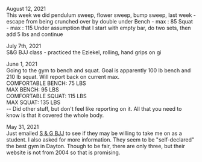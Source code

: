 August 12, 2021\
This week we did pendulum sweep, flower sweep, bump sweep, last week - escape from being crunched over by double under
Bench - max : 85
Squat - max : 115
Under assumption that I start with empty bar, do two sets, then add 5 lbs and continue

July 7th, 2021\
S&G BJJ class - practiced the Eziekel, rolling, hand grips on gi

June 1, 2021\
Going to the gym to bench and squat. Goal is apparently 100 lb bench and 210 lb squat. Will report back on current max.\
COMFORTABLE BENCH: 75 LBS\
MAX BENCH: 95 LBS\
COMFORTABLE SQUAT: 115 LBS\
MAX SQUAT: 135 LBS\
-- Did other stuff, but don't feel like reporting on it. All that you need to know is that it covered the whole body.

May 31, 2021\
Just emailed [S & G BJJ](https://sgbjj.com/) to see if they may be willing to take me on as a student. I also asked for more information. 
They seem to be "self-declared" the best gym in Dayton. Though to be fair, there are only three, but their website is not from 2004 so that is promising.
